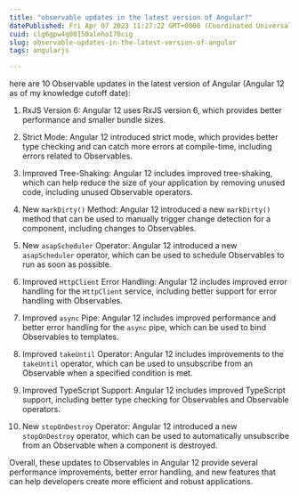 ```yaml
---
title: "observable updates in the latest version of Angular?"
datePublished: Fri Apr 07 2023 11:27:22 GMT+0000 (Coordinated Universal Time)
cuid: clg6gpw4q00150aleho170cig
slug: observable-updates-in-the-latest-version-of-angular
tags: angularjs

---
```


here are 10 Observable updates in the latest version of Angular (Angular 12 as of my knowledge cutoff date):

1. RxJS Version 6: Angular 12 uses RxJS version 6, which provides better performance and smaller bundle sizes.
    
2. Strict Mode: Angular 12 introduced strict mode, which provides better type checking and can catch more errors at compile-time, including errors related to Observables.
    
3. Improved Tree-Shaking: Angular 12 includes improved tree-shaking, which can help reduce the size of your application by removing unused code, including unused Observable operators.
    
4. New `markDirty()` Method: Angular 12 introduced a new `markDirty()` method that can be used to manually trigger change detection for a component, including changes to Observables.
    
5. New `asapScheduler` Operator: Angular 12 introduced a new `asapScheduler` operator, which can be used to schedule Observables to run as soon as possible.
    
6. Improved `HttpClient` Error Handling: Angular 12 includes improved error handling for the `HttpClient` service, including better support for error handling with Observables.
    
7. Improved `async` Pipe: Angular 12 includes improved performance and better error handling for the `async` pipe, which can be used to bind Observables to templates.
    
8. Improved `takeUntil` Operator: Angular 12 includes improvements to the `takeUntil` operator, which can be used to unsubscribe from an Observable when a specified condition is met.
    
9. Improved TypeScript Support: Angular 12 includes improved TypeScript support, including better type checking for Observables and Observable operators.
    
10. New `stopOnDestroy` Operator: Angular 12 introduced a new `stopOnDestroy` operator, which can be used to automatically unsubscribe from an Observable when a component is destroyed.
    

Overall, these updates to Observables in Angular 12 provide several performance improvements, better error handling, and new features that can help developers create more efficient and robust applications.